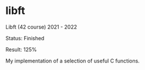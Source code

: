 # libft

Libft (42 course) 2021 - 2022

Status: Finished

Result: 125%

My implementation of a selection of useful C functions.
